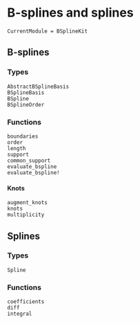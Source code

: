 # B-splines and splines

```@meta
CurrentModule = BSplineKit
```

## B-splines

### Types

```@docs
AbstractBSplineBasis
BSplineBasis
BSpline
BSplineOrder
```

### Functions

```@docs
boundaries
order
length
support
common_support
evaluate_bspline
evaluate_bspline!
```

#### Knots

```@docs
augment_knots
knots
multiplicity
```

## Splines

### Types

```@docs
Spline
```

### Functions

```@docs
coefficients
diff
integral
```
